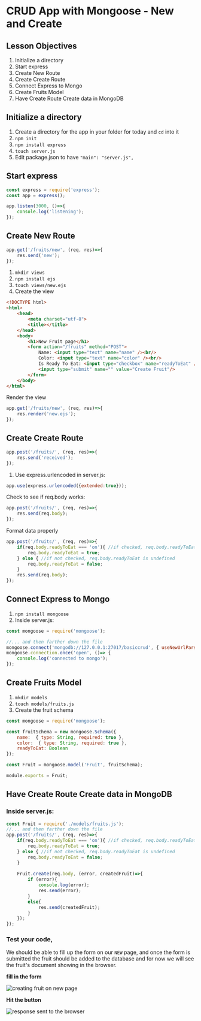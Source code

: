 # CRUD App with Mongoose - New and Create

## Lesson Objectives

1. Initialize a directory
1. Start express
1. Create New Route
1. Create Create Route
1. Connect Express to Mongo
1. Create Fruits Model
1. Have Create Route Create data in MongoDB


## Initialize a directory

1. Create a directory for the app in your folder for today and `cd` into it
1. `npm init`
1. `npm install express`
1. `touch server.js`
1. Edit package.json to have `"main": "server.js",`

## Start express

```javascript
const express = require('express');
const app = express();

app.listen(3000, ()=>{
    console.log('listening');
});
```

## Create New Route

```javascript
app.get('/fruits/new', (req, res)=>{
    res.send('new');
});
```

1. `mkdir views`
1. `npm install ejs`
1. `touch views/new.ejs`
1. Create the view

```html
<!DOCTYPE html>
<html>
    <head>
        <meta charset="utf-8">
        <title></title>
    </head>
    <body>
        <h1>New Fruit page</h1>
        <form action="/fruits" method="POST">
            Name: <input type="text" name="name" /><br/>
            Color: <input type="text" name="color" /><br/>
            Is Ready To Eat: <input type="checkbox" name="readyToEat" /><br/>
            <input type="submit" name="" value="Create Fruit"/>
        </form>
    </body>
</html>
```

Render the view

```javascript
app.get('/fruits/new', (req, res)=>{
    res.render('new.ejs');
});
```

## Create Create Route

```javascript
app.post('/fruits/', (req, res)=>{
    res.send('received');
});
```

1. Use express.urlencoded in server.js:

```javascript
app.use(express.urlencoded({extended:true}));
```

Check to see if req.body works:

```javascript
app.post('/fruits/', (req, res)=>{
    res.send(req.body);
});
```

Format data properly

```javascript
app.post('/fruits/', (req, res)=>{
    if(req.body.readyToEat === 'on'){ //if checked, req.body.readyToEat is set to 'on'
        req.body.readyToEat = true;
    } else { //if not checked, req.body.readyToEat is undefined
        req.body.readyToEat = false;
    }
    res.send(req.body);
});
```

## Connect Express to Mongo

1. `npm install mongoose`
1. Inside server.js:

```javascript
const mongoose = require('mongoose');

//... and then farther down the file
mongoose.connect('mongodb://127.0.0.1:27017/basiccrud', { useNewUrlParser: true});
mongoose.connection.once('open', ()=> {
    console.log('connected to mongo');
});
```

## Create Fruits Model

1. `mkdir models`
1. `touch models/fruits.js`
1. Create the fruit schema

```javascript
const mongoose = require('mongoose');

const fruitSchema = new mongoose.Schema({
    name:  { type: String, required: true },
    color:  { type: String, required: true },
    readyToEat: Boolean
});

const Fruit = mongoose.model('Fruit', fruitSchema);

module.exports = Fruit;
```

## Have Create Route Create data in MongoDB

### Inside server.js:

```js
const Fruit = require('./models/fruits.js');
//... and then farther down the file
app.post('/fruits/', (req, res)=>{
    if(req.body.readyToEat === 'on'){ //if checked, req.body.readyToEat is set to 'on'
        req.body.readyToEat = true;
    } else { //if not checked, req.body.readyToEat is undefined
        req.body.readyToEat = false;
    }
    
    Fruit.create(req.body, (error, createdFruit)=>{
        if (error){
        	console.log(error);
        	res.send(error);
        }
        else{
	        res.send(createdFruit);
        }
    });
});
```

### Test your code,
We should be able to fill up the form on our `NEW` page, and once the form is submitted the fruit should be added to the database and for now we will see the fruit's document showing in the browser.

**fill in the form**

![creating fruit on new page](https://i.imgur.com/1dcaVuB.png)

**Hit the button**

![response sent to the browser](https://i.imgur.com/mZq1ovh.png)
